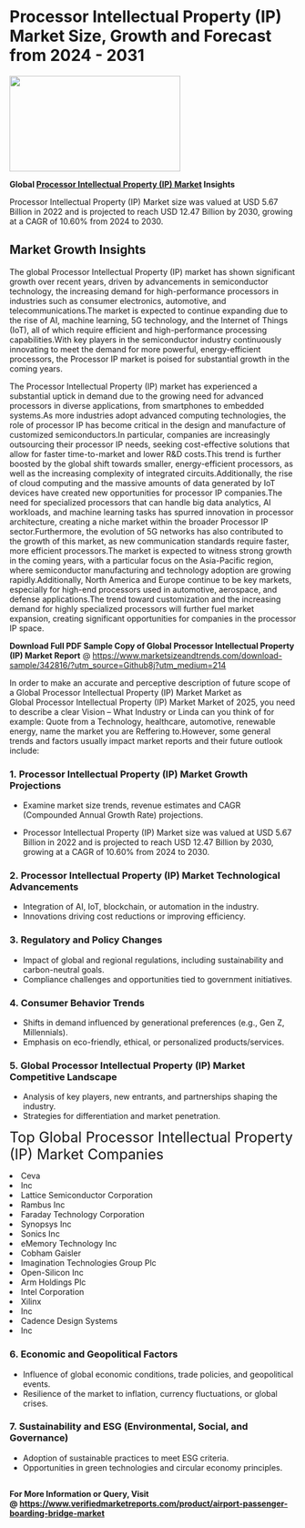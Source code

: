 <H1>Processor Intellectual Property (IP) Market Size, Growth and Forecast from 2024 - 2031</H1><img class="aligncenter size-medium wp-image-584254" src="https://thirdeyenews.in/wp-content/uploads/2024/09/Global-Market-Research-300x168.jpeg" alt="" width="300" height="168" /><p><strong>Global&nbsp;<a href="https://www.marketsizeandtrends.com/download-sample/342816/?utm_source=Github8j?utm_medium=214">Processor Intellectual Property (IP) Market</a> Insights</strong></p><p>Processor Intellectual Property (IP) Market size was valued at USD 5.67 Billion in 2022 and is projected to reach USD 12.47 Billion by 2030, growing at a CAGR of 10.60% from 2024 to 2030.</p><p><h2>Market Growth Insights</h2> <p>The global Processor Intellectual Property (IP) market has shown significant growth over recent years, driven by advancements in semiconductor technology, the increasing demand for high-performance processors in industries such as consumer electronics, automotive, and telecommunications.The market is expected to continue expanding due to the rise of AI, machine learning, 5G technology, and the Internet of Things (IoT), all of which require efficient and high-performance processing capabilities.With key players in the semiconductor industry continuously innovating to meet the demand for more powerful, energy-efficient processors, the Processor IP market is poised for substantial growth in the coming years.</p> <p>The Processor Intellectual Property (IP) market has experienced a substantial uptick in demand due to the growing need for advanced processors in diverse applications, from smartphones to embedded systems.As more industries adopt advanced computing technologies, the role of processor IP has become critical in the design and manufacture of customized semiconductors.In particular, companies are increasingly outsourcing their processor IP needs, seeking cost-effective solutions that allow for faster time-to-market and lower R&D costs.This trend is further boosted by the global shift towards smaller, energy-efficient processors, as well as the increasing complexity of integrated circuits.Additionally, the rise of cloud computing and the massive amounts of data generated by IoT devices have created new opportunities for processor IP companies.The need for specialized processors that can handle big data analytics, AI workloads, and machine learning tasks has spurred innovation in processor architecture, creating a niche market within the broader Processor IP sector.Furthermore, the evolution of 5G networks has also contributed to the growth of this market, as new communication standards require faster, more efficient processors.The market is expected to witness strong growth in the coming years, with a particular focus on the Asia-Pacific region, where semiconductor manufacturing and technology adoption are growing rapidly.Additionally, North America and Europe continue to be key markets, especially for high-end processors used in automotive, aerospace, and defense applications.The trend toward customization and the increasing demand for highly specialized processors will further fuel market expansion, creating significant opportunities for companies in the processor IP space.</p> <p><span class=""><strong>Download Full PDF Sample Copy of Global Processor Intellectual Property (IP) Market Report</strong> @ <a href="https://www.marketsizeandtrends.com/download-sample/342816/?utm_source=Github8j?utm_medium=214" target="_blank">https://www.marketsizeandtrends.com/download-sample/342816/?utm_source=Github8j?utm_medium=214</a></span></p><p>In order to make an accurate and perceptive description of future scope of a Global&nbsp;Processor Intellectual Property (IP) Market Market as Global&nbsp;Processor Intellectual Property (IP) Market Market of 2025, you need to describe a clear Vision &ndash; What Industry or Linda can you think of for example: Quote from a Technology, healthcare, automotive, renewable energy, name the market you are Reffering to.However, some general trends and factors usually impact market reports and their future outlook include:</p><h3>1.&nbsp;<strong>Processor Intellectual Property (IP) Market Growth Projections</strong></h3><ul><li>Examine market size trends, revenue estimates and CAGR (Compounded Annual Growth Rate) projections.</li><li><p>Processor Intellectual Property (IP) Market size was valued at USD 5.67 Billion in 2022 and is projected to reach USD 12.47 Billion by 2030, growing at a CAGR of 10.60% from 2024 to 2030.</p></li></ul><h3>2.&nbsp;<strong>Processor Intellectual Property (IP) Market Technological Advancements</strong></h3><ul><li>Integration of AI, IoT, blockchain, or automation in the industry.</li><li>Innovations driving cost reductions or improving efficiency.</li></ul><h3>3.&nbsp;<strong>Regulatory and Policy Changes</strong></h3><ul><li>Impact of global and regional regulations, including sustainability and carbon-neutral goals.</li><li>Compliance challenges and opportunities tied to government initiatives.</li></ul><h3>4.&nbsp;<strong>Consumer Behavior Trends</strong></h3><ul><li>Shifts in demand influenced by generational preferences (e.g., Gen Z, Millennials).</li><li>Emphasis on eco-friendly, ethical, or personalized products/services.</li></ul><h3>5.&nbsp;<strong>Global Processor Intellectual Property (IP) Market Competitive Landscape</strong></h3><ul><li>Analysis of key players, new entrants, and partnerships shaping the industry.</li><li>Strategies for differentiation and market penetration.</li></ul><p data-pm-slice="1 1 []"><span style="color: inherit; font-family: inherit; font-size: 25px;">Top Global Processor Intellectual Property (IP) Market Companies</span></p><div class="" data-test-id=""><p><li>Ceva</li><li> Inc</li><li> Lattice Semiconductor Corporation</li><li> Rambus Inc</li><li> Faraday Technology Corporation</li><li> Synopsys Inc</li><li> Sonics Inc</li><li> eMemory Technology Inc</li><li> Cobham Gaisler</li><li> Imagination Technologies Group Plc</li><li> Open-Silicon Inc</li><li> Arm Holdings Plc</li><li> Intel Corporation</li><li> Xilinx</li><li> Inc</li><li> Cadence Design Systems</li><li> Inc</li></p></div><h3>6.&nbsp;<strong>Economic and Geopolitical Factors</strong></h3><ul><li>Influence of global economic conditions, trade policies, and geopolitical events.</li><li>Resilience of the market to inflation, currency fluctuations, or global crises.</li></ul><h3>7.&nbsp;<strong>Sustainability and ESG (Environmental, Social, and Governance)</strong></h3><ul><li>Adoption of sustainable practices to meet ESG criteria.</li><li>Opportunities in green technologies and circular economy principles.</li></ul><h2><strong style="font-size: 14px;">For More Information or Query, Visit @&nbsp;</strong><a style="background-color: #ffffff; font-size: 14px;" href="https://www.marketsizeandtrends.com/report/processor-intellectual-property-ip-market/" target="_blank">https://www.verifiedmarketreports.com/product/airport-passenger-boarding-bridge-market</a></h2>